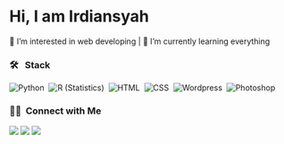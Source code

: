 ### 
<h1>Hi, I am Irdiansyah </h1>
<p>
👀 I’m interested in web developing | 🌱 I’m currently learning everything
</p>

### 🛠 &nbsp; Stack

<a href="#" style="text-decoration: none;">![Python](https://img.shields.io/badge/-Python-05122A?style=flat&logo=python)&nbsp;</a>
<a href="#" style="text-decoration: none;">![R (Statistics)](https://img.shields.io/badge/-R-05122A?style=flat&logo=R&logoColor=276DC3)&nbsp;</a>
<a href="#" style="text-decoration: none;">![HTML](https://img.shields.io/badge/-HTML-05122A?style=flat&logo=HTML5)&nbsp;</a>
<a href="#" style="text-decoration: none;">![CSS](https://img.shields.io/badge/-CSS-05122A?style=flat&logo=CSS3&logoColor=1572B6)&nbsp;</a>
<a href="#" style="text-decoration: none;">![Wordpress](https://img.shields.io/badge/-Wordpress-05122A?style=flat&logo=wordpress&logoColor=FFFFFF)&nbsp;</a>
<a href="#" style="text-decoration: none;">![Photoshop](https://img.shields.io/badge/-Photoshop-05122A?style=flat&logo=adobe-photoshop)&nbsp;</a>

### 🤝🏻 &nbsp;Connect with Me

<p>
<a href="https://irdiansyah.biz/"><img src="https://img.shields.io/badge/-irdiansyah.biz-3423A6?style=flat&logo=Google-Chrome&logoColor=white"/></a>
<a href="https://www.linkedin.com/in/irdiansyah/"><img src="https://img.shields.io/badge/-Irdiansyah-0077B5?style=flat&logo=Linkedin&logoColor=white"/></a>
<a href="mailto:hello@irdiansyah.biz"><img src="https://img.shields.io/badge/-hello@irdiansyah.biz-D14836?style=flat&logo=Gmail&logoColor=white"/></a>
</p>
<!---
1rdiansyah/1rdiansyah is a ✨ special ✨ repository because its `README.md` (this file) appears on your GitHub profile.
You can click the Preview link to take a look at your changes.
--->
